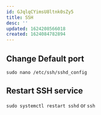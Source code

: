 ```yaml
---
id: GJqlqCYimsU8ltnk0sZy5
title: SSH
desc: ''
updated: 1624208566018
created: 1624084782894
---
```


## Change Default port
`sudo nano /etc/ssh/sshd_config`  

## Restart SSH service
`sudo systemctl restart sshd` or `ssh`